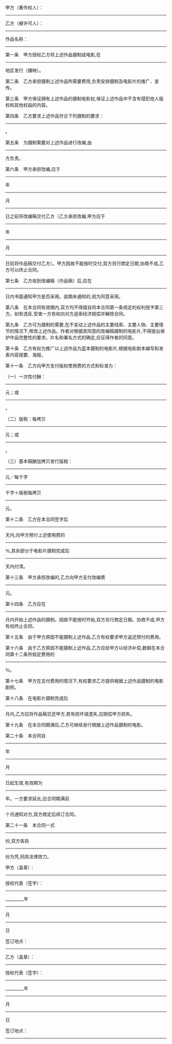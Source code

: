 
 





甲方（著作权人）：
_________________





乙方（被许可人）：
_________________





作品名称：
_________________________





第一条　甲方授权乙方将上述作品摄制成电影,在
_________________
地区发行（播映）。




第二条　乙方承担摄制上述作品所需要费用,负责安排摄制及电影片的推广、宣传。




第三条　甲方保证拥有上述作品的摄制电影权,保证上述作品中不含有侵犯他人版权和其他权益的内容。




第四条　乙方要求上述作品符合下列摄制的要求：
_________________
。




第五条　为摄制需要对上述作品进行改编,由
_________________
方负责。




第六条　甲方承担改编,应于
______
年
______
月
______
日之前将改编稿交付乙方（乙方承担改编,甲方应于
______
年
_____
月
_____
日前将作品稿交付乙方）。甲方因故不能按时交付,双方另行商定日期,协商不成,乙方可以终止合同。




第七条　乙方收到改编稿（作品稿）后,应在
________
日内书面通知甲方是否采用。逾期未通知的,视为同意采用。




第八条　在本合同有效期内,双方均不得擅自将本合同第一条规定的权利授予第三方。如有违反,受害一方有权向对方追索经济赔偿并解除合同。




第九条　乙方可为摄制的需要,在不变动上述作品的主要线索、主要人物、主要情节的情况下,修改上述作品。作者对根据其同意的改编稿摄制的电影片,不得提出保护作品完整性的要求。片名和署名方式的确定,应征得作者的同意。




第十条　乙方有权为推广以上述作品为蓝本摄制的电影片,根据电影剧本编写和发表内容提要、海报。




第十一条　乙方向甲方支付版权使用费的方式和标准为：




（一）一次性付酬：
_________
元；或
_________________
。




（二）版税：每拷贝
_________
元；或
_________________
。




（三）基本稿酬加拷贝发行版税：
_________
元／每千字
_________
千字＋版税每拷贝
_________
元。




第十二条　乙方在本合同签字后
______
天内,向甲方预付上述使用费的
______
％,其余部分于电影片摄制完成后
______
天内付清。




第十三条　甲方承担改编的,乙方向甲方支付改编费
_________
元。




第十四条　乙方应在
_________
月内开始上述作品的摄制。因故不能按时开始,双方另行商定日期。协商不成,甲方有权终止合同。




第十五条　由于甲方原因不能摄制上述作品,乙方有权要求甲方返还预付的费用。




第十六条　由于乙方原因不能摄制上述作品,乙方应给甲方以经济补偿,数额在本合同第十二条所规定费用的
_____
％。




第十七条　甲方在支付费用的情况下,有权要求乙方提供根据上述作品摄制的电影剧照。




第十八条　在电影片摄制完成后
_________
月内,乙方应将作品稿交还甲方,若有损坏或遗失,应赔偿甲方损失。




第十九条　在本合同期满后,乙方可继续发行根据上述作品摄制的电影。




第二十条　本合同自
______
年
______
月
______
日起生效,有效期为
______
年。一方要求延长,应合同期满前
______
个月通知对方,双方商定后续订合同。




第二十一条　本合同一式
_________
份,双方各执
_________
份为凭,同具法律效力。




甲方（盖章）：
_________





授权代表（签字）：
_____





_________年
____
月
____
日




签订地点：
_____________





乙方（盖章）：
_________





授权代表（签字）：
_____





_________年
____
月
____
日




签订地点：
_____________


 


 

 
 
 
 
 
  


  
 

  


  


  
 
 
 
 

